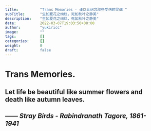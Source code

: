 ```yaml
---
title:          "Trans Memories - 谨以此纪念那些受伤的灵魂 "
subTitle:       "生如夏花之绚烂，死如秋叶之静美"
description:    "生如夏花之绚烂，死如秋叶之静美"
date:           2022-03-07T19:03:50+08:00
author:         "yukiricc"
image:          ""
tags:           []
categories:     []
weight:         0
draft:          false
---
```

# Trans Memories. 

## Let life be beautiful like summer flowers and death like autumn leaves.
## —— _Stray Birds - Rabindranath Tagore, 1861-1941_